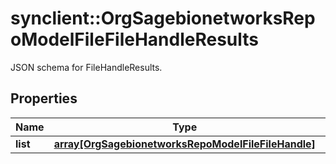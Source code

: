 # synclient::OrgSagebionetworksRepoModelFileFileHandleResults

JSON schema for FileHandleResults.

## Properties
Name | Type | Description | Notes
------------ | ------------- | ------------- | -------------
**list** | [**array[OrgSagebionetworksRepoModelFileFileHandle]**](org.sagebionetworks.repo.model.file.FileHandle.md) |  | [optional] 


